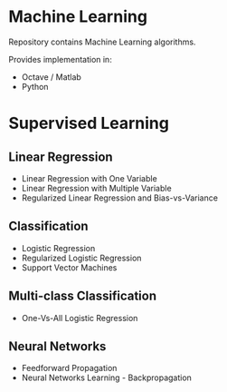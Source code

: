 Machine Learning
====================

Repository contains Machine Learning algorithms.

Provides implementation in:
* Octave / Matlab
* Python 

# Supervised Learning 
## Linear Regression 

* Linear Regression with One Variable
* Linear Regression with Multiple Variable
* Regularized Linear Regression and Bias-vs-Variance

## Classification

* Logistic Regression
* Regularized Logistic Regression
* Support Vector Machines

## Multi-class Classification

* One-Vs-All Logistic Regression

## Neural Networks

* Feedforward Propagation
* Neural Networks Learning - Backpropagation